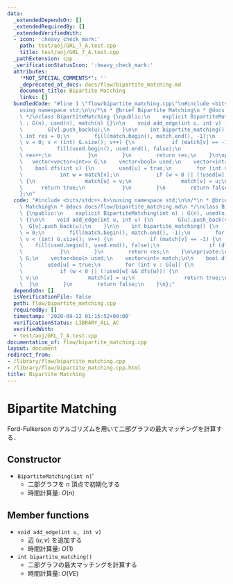 ```yaml
---
data:
  _extendedDependsOn: []
  _extendedRequiredBy: []
  _extendedVerifiedWith:
  - icon: ':heavy_check_mark:'
    path: test/aoj/GRL_7_A.test.cpp
    title: test/aoj/GRL_7_A.test.cpp
  _pathExtension: cpp
  _verificationStatusIcon: ':heavy_check_mark:'
  attributes:
    '*NOT_SPECIAL_COMMENTS*': ''
    _deprecated_at_docs: docs/flow/bipartite_matching.md
    document_title: Bipartite Matching
    links: []
  bundledCode: "#line 1 \"flow/bipartite_matching.cpp\"\n#include <bits/stdc++.h>\n\
    using namespace std;\n\n/*\n * @brief Bipartite Matching\n * @docs docs/flow/bipartite_matching.md\n\
    \ */\nclass BipartiteMatching {\npublic:\n    explicit BipartiteMatching(int n)\
    \ : G(n), used(n), match(n) {}\n\n    void add_edge(int u, int v) {\n        G[u].push_back(v);\n\
    \        G[v].push_back(u);\n    }\n\n    int bipartite_matching() {\n       \
    \ int res = 0;\n        fill(match.begin(), match.end(), -1);\n        for (int\
    \ v = 0; v < (int) G.size(); v++) {\n            if (match[v] == -1) {\n     \
    \           fill(used.begin(), used.end(), false);\n                if (dfs(v))\
    \ res++;\n            }\n        }\n        return res;\n    }\n\nprivate:\n \
    \   vector<vector<int>> G;\n    vector<bool> used;\n    vector<int> match;\n\n\
    \    bool dfs(int u) {\n        used[u] = true;\n        for (int v : G[u]) {\n\
    \            int w = match[v];\n            if (w < 0 || (!used[w] && dfs(w)))\
    \ {\n                match[u] = v;\n                match[v] = u;\n          \
    \      return true;\n            }\n        }\n        return false;\n    }\n\
    };\n"
  code: "#include <bits/stdc++.h>\nusing namespace std;\n\n/*\n * @brief Bipartite\
    \ Matching\n * @docs docs/flow/bipartite_matching.md\n */\nclass BipartiteMatching\
    \ {\npublic:\n    explicit BipartiteMatching(int n) : G(n), used(n), match(n)\
    \ {}\n\n    void add_edge(int u, int v) {\n        G[u].push_back(v);\n      \
    \  G[v].push_back(u);\n    }\n\n    int bipartite_matching() {\n        int res\
    \ = 0;\n        fill(match.begin(), match.end(), -1);\n        for (int v = 0;\
    \ v < (int) G.size(); v++) {\n            if (match[v] == -1) {\n            \
    \    fill(used.begin(), used.end(), false);\n                if (dfs(v)) res++;\n\
    \            }\n        }\n        return res;\n    }\n\nprivate:\n    vector<vector<int>>\
    \ G;\n    vector<bool> used;\n    vector<int> match;\n\n    bool dfs(int u) {\n\
    \        used[u] = true;\n        for (int v : G[u]) {\n            int w = match[v];\n\
    \            if (w < 0 || (!used[w] && dfs(w))) {\n                match[u] =\
    \ v;\n                match[v] = u;\n                return true;\n          \
    \  }\n        }\n        return false;\n    }\n};"
  dependsOn: []
  isVerificationFile: false
  path: flow/bipartite_matching.cpp
  requiredBy: []
  timestamp: '2020-09-22 01:15:52+09:00'
  verificationStatus: LIBRARY_ALL_AC
  verifiedWith:
  - test/aoj/GRL_7_A.test.cpp
documentation_of: flow/bipartite_matching.cpp
layout: document
redirect_from:
- /library/flow/bipartite_matching.cpp
- /library/flow/bipartite_matching.cpp.html
title: Bipartite Matching
---
```

# Bipartite Matching

Ford-Fulkerson のアルゴリズムを用いて二部グラフの最大マッチングを計算する．

## Constructor

- `BipartiteMatching(int n)`‘
    - 二部グラフを $n$ 頂点で初期化する
    - 時間計算量: $O(n)$

## Member functions

- `void add_edge(int u, int v)`
    - 辺 $(u, v)$ を追加する
    - 時間計算量: $O(1)$
- `int bipartite_matching()`
    - 二部グラフの最大マッチングを計算する
    - 時間計算量: $O(VE)$